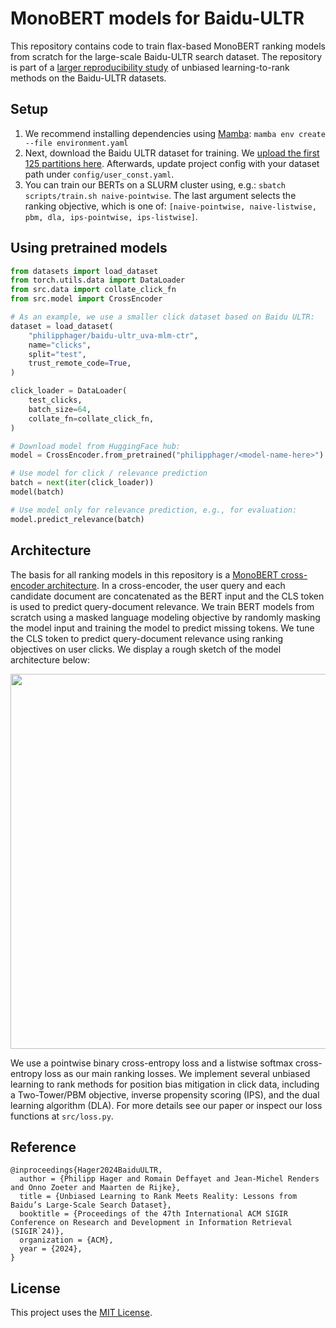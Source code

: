 # MonoBERT models for Baidu-ULTR
This repository contains code to train flax-based MonoBERT ranking models from scratch for the large-scale Baidu-ULTR search dataset. The repository is part of a [larger reproducibility study](https://philipphager.github.io/assets/papers/2024-sigir-ultr-meets-reality.pdf) of unbiased learning-to-rank methods on the Baidu-ULTR datasets.

## Setup
1. We recommend installing dependencies using [Mamba](https://mamba.readthedocs.io/en/latest/user_guide/mamba.html): `mamba env create --file environment.yaml`
2. Next, download the Baidu ULTR dataset for training. We [upload the first 125 partitions here](https://huggingface.co/datasets/philipphager/baidu-ultr-pretrain/tree/main). Afterwards, update project config with your dataset path under `config/user_const.yaml`.
3. You can train our BERTs on a SLURM cluster using, e.g.: `sbatch scripts/train.sh naive-pointwise`. The last argument selects the ranking objective, which is one of: `[naive-pointwise, naive-listwise, pbm, dla, ips-pointwise, ips-listwise]`.

## Using pretrained models
```Python
from datasets import load_dataset
from torch.utils.data import DataLoader
from src.data import collate_click_fn
from src.model import CrossEncoder

# As an example, we use a smaller click dataset based on Baidu ULTR:
dataset = load_dataset(
    "philipphager/baidu-ultr_uva-mlm-ctr",
    name="clicks",
    split="test",
    trust_remote_code=True,
)

click_loader = DataLoader(
    test_clicks,
    batch_size=64,
    collate_fn=collate_click_fn,
)

# Download model from HuggingFace hub:
model = CrossEncoder.from_pretrained("philipphager/<model-name-here>")

# Use model for click / relevance prediction
batch = next(iter(click_loader))
model(batch)

# Use model only for relevance prediction, e.g., for evaluation:
model.predict_relevance(batch)
```

## Architecture
The basis for all ranking models in this repository is a [MonoBERT cross-encoder architecture](https://arxiv.org/pdf/1910.14424.pdf). In a cross-encoder, the user query and each candidate document are concatenated as the BERT input and the CLS token is used to predict query-document relevance. We train BERT models from scratch using a masked language modeling objective by randomly masking the model input and training the model to predict missing tokens. We tune the CLS token to predict query-document relevance using ranking objectives on user clicks. We display a rough sketch of the model architecture below:

<p align="center">
  <img src='https://github.com/philipphager/baidu-bert-model/assets/9155371/2c0a6c09-a9c5-4e09-bd1a-d7af9daac079' width='600'>
</p>

We use a pointwise binary cross-entropy loss and a listwise softmax cross-entropy loss as our main ranking losses. We implement several unbiased learning to rank methods for position bias mitigation in click data, including a Two-Tower/PBM objective, inverse propensity scoring (IPS), and the dual learning algorithm (DLA). For more details see our paper or inspect our loss functions at `src/loss.py`.

## Reference
```
@inproceedings{Hager2024BaiduULTR,
  author = {Philipp Hager and Romain Deffayet and Jean-Michel Renders and Onno Zoeter and Maarten de Rijke},
  title = {Unbiased Learning to Rank Meets Reality: Lessons from Baidu’s Large-Scale Search Dataset},
  booktitle = {Proceedings of the 47th International ACM SIGIR Conference on Research and Development in Information Retrieval (SIGIR`24)},
  organization = {ACM},
  year = {2024},
}
```

## License
This project uses the [MIT License](https://github.com/philipphager/baidu-bert-model/blob/main/LICENSE).
